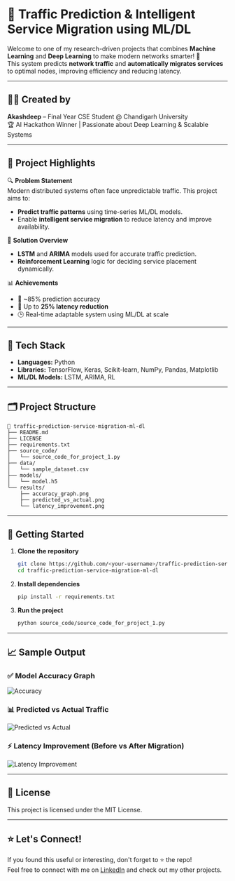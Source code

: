# 🚦 Traffic Prediction & Intelligent Service Migration using ML/DL

Welcome to one of my research-driven projects that combines **Machine Learning** and **Deep Learning** to make modern networks smarter! 📡  
This system predicts **network traffic** and **automatically migrates services** to optimal nodes, improving efficiency and reducing latency.

---

## 👨‍💻 Created by  
**Akashdeep** – Final Year CSE Student @ Chandigarh University  
🏆 AI Hackathon Winner | Passionate about Deep Learning & Scalable Systems  

---

## 📌 Project Highlights

🔍 **Problem Statement**  
Modern distributed systems often face unpredictable traffic. This project aims to:
- **Predict traffic patterns** using time-series ML/DL models.
- Enable **intelligent service migration** to reduce latency and improve availability.

🧠 **Solution Overview**
- **LSTM** and **ARIMA** models used for accurate traffic prediction.
- **Reinforcement Learning** logic for deciding service placement dynamically.

📊 **Achievements**
- 🚀 ~85% prediction accuracy
- 🧠 Up to **25% latency reduction**
- 🕒 Real-time adaptable system using ML/DL at scale

---

## 🧰 Tech Stack

- **Languages:** Python  
- **Libraries:** TensorFlow, Keras, Scikit-learn, NumPy, Pandas, Matplotlib  
- **ML/DL Models:** LSTM, ARIMA, RL  

---

## 🗂️ Project Structure

```
📁 traffic-prediction-service-migration-ml-dl
├── README.md
├── LICENSE
├── requirements.txt
├── source_code/
│   └── source_code_for_project_1.py
├── data/
│   └── sample_dataset.csv
├── models/
│   └── model.h5
└── results/
    ├── accuracy_graph.png
    ├── predicted_vs_actual.png
    └── latency_improvement.png
```

---

## 🚀 Getting Started

1. **Clone the repository**
   ```bash
   git clone https://github.com/<your-username>/traffic-prediction-service-migration-ml-dl.git
   cd traffic-prediction-service-migration-ml-dl
   ```

2. **Install dependencies**
   ```bash
   pip install -r requirements.txt
   ```

3. **Run the project**
   ```bash
   python source_code/source_code_for_project_1.py
   ```

---

## 📈 Sample Output

### ✅ Model Accuracy Graph
![Accuracy](results/accuracy_graph.png)

### 📊 Predicted vs Actual Traffic
![Predicted vs Actual](results/predicted_vs_actual.png)

### ⚡ Latency Improvement (Before vs After Migration)
![Latency Improvement](results/latency_improvement.png)

---

## 📜 License
This project is licensed under the MIT License.

---

## ⭐ Let's Connect!
If you found this useful or interesting, don't forget to ⭐ the repo!  
Feel free to connect with me on [LinkedIn](https://linkedin.com/) and check out my other projects.
